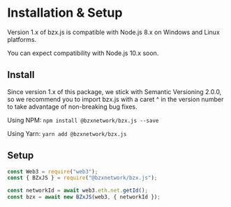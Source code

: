 # Installation & Setup

Version 1.x of bzx.js is compatible with Node.js 8.x on Windows and Linux platforms.

You can expect compatibility with Node.js 10.x soon.

## Install

Since version 1.x of this package, we stick with Semantic Versioning 2.0.0, so we recommend you to import bzx.js with a caret ^ in the version number to take advantage of non-breaking bug fixes.

Using NPM: `npm install @bzxnetwork/bzx.js --save`

Using Yarn: `yarn add @bzxnetwork/bzx.js`

## Setup

```javascript
const Web3 = require("web3");
const { BZxJS } = require("@bzxnetwork/bzx.js");

const networkId = await web3.eth.net.getId();
const bzx = await new BZxJS(web3, { networkId });
```

